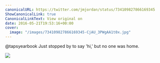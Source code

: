 ```yaml
---
canonicalURL: https://twitter.com/jmjordan/status/734109827866169345
ShowCanonicalLink: true
CanonicalLinkText: View original on
date: 2016-05-21T19:53:16+00:00
cover:
  image: "/images/734109827866169345-CjAU_3PWgAA1t0x.jpg"
---
```

@tapsyearbook Just stopped by to say 'hi,' but no one was home. 

![](/images/734109827866169345-CjAU_3PWgAA1t0x.jpg)